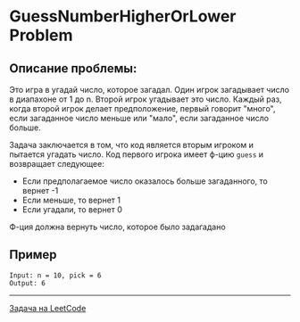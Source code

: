 # GuessNumberHigherOrLower Problem
## Описание проблемы:

Это игра в угадай число, которое загадал. Один игрок загадывает число в диапахоне от 1 до n. Второй игрок угадывает это число. Каждый раз, когда второй игрок делает предположение, первый говорит "много", если загаданное число меньше или "мало", если загаданное число больше.

Задача заключается в том, что код является вторым игроком и пытается угадать число. Код первого игрока имеет ф-цию `guess` и возвращает следующее:
- Если предполагаемое число оказалось больше загаданного, то вернет -1
- Если меньше, то вернет 1
- Если угадали, то вернет 0

Ф-ция должна вернуть число, которое было задагадано

## Пример
```
Input: n = 10, pick = 6
Output: 6
```

---
<a href="https://leetcode.com/problems/guess-number-higher-or-lower/">Задача на LeetCode</a>